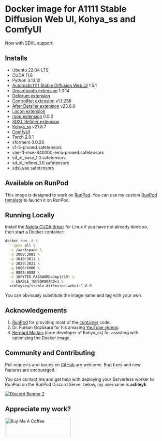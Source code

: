 # Docker image for A1111 Stable Diffusion Web UI, Kohya_ss and ComfyUI

Now with SDXL support.

## Installs

* Ubuntu 22.04 LTS
* CUDA 11.8
* Python 3.10.12
* [Automatic1111 Stable Diffusion Web UI](
  https://github.com/AUTOMATIC1111/stable-diffusion-webui.git) 1.5.1
* [Dreambooth extension](
  https://github.com/d8ahazard/sd_dreambooth_extension) 1.0.14
* [Deforum extension](
  https://github.com/deforum-art/sd-webui-deforum)
* [ControlNet extension](
  https://github.com/Mikubill/sd-webui-controlnet) v1.1.238
* [After Detailer extension](
  https://github.com/Bing-su/adetailer) v23.8.0
* [Locon extension](
  https://github.com/ashleykleynhans/a1111-sd-webui-locon)
* [roop extension](https://github.com/s0md3v/sd-webui-roop) 0.0.2
* [SDXL Refiner extension](https://github.com/wcde/sd-webui-refiner)
* [Kohya_ss](https://github.com/bmaltais/kohya_ss) v21.8.7
* [ComfyUI](https://github.com/comfyanonymous/ComfyUI)
* Torch 2.0.1
* xformers 0.0.20
* v1-5-pruned.safetensors
* vae-ft-mse-840000-ema-pruned.safetensors
* sd_xl_base_1.0.safetensors
* sd_xl_refiner_1.0.safetensors
* sdxl_vae.safetensors

## Available on RunPod

This image is designed to work on [RunPod](https://runpod.io?ref=2xxro4sy).
You can use my custom [RunPod template](
https://runpod.io/gsc?template=ya6013lj5a&ref=2xxro4sy)
to launch it on RunPod.

## Running Locally

Install the [Nvidia CUDA driver](https://docs.nvidia.com/cuda/cuda-installation-guide-linux/index.html)
for Linux if you have not already done so, then start a Docker container:

```bash
docker run -d \
  --gpus all \
  -v /workspace \
  -p 3000:3001 \
  -p 3010:3011 \
  -p 3020:3021 \
  -p 6006:6066 \
  -p 8888:8888 \
  -e JUPYTER_PASSWORD=Jup1t3R! \
  -e ENABLE_TENSORBOARD=1 \
  ashleykza/stable-diffusion-webui:1.8.0
```

You can obviously substitute the image name and tag with your own.

## Acknowledgements

1. [RunPod](https://runpod.io?ref=2xxro4sy) for providing most
   of the [container](https://github.com/runpod/containers) code.
2. Dr. Furkan Gözükara for his amazing
   [YouTube videos](https://www.youtube.com/@SECourses/videos]).
3. [Bernard Maltais](https://github.com/bmaltais) (core developer of Kohya_ss)
   for assisting with optimizing the Docker image.

## Community and Contributing

Pull requests and issues on [GitHub](https://github.com/ashleykleynhans/stable-diffusion-docker)
are welcome. Bug fixes and new features are encouraged.

You can contact me and get help with deploying your Serverless
worker to RunPod on the RunPod Discord Server below,
my username is **ashleyk**.

<a target="_blank" href="https://discord.gg/pJ3P2DbUUq">![Discord Banner 2](https://discordapp.com/api/guilds/912829806415085598/widget.png?style=banner2)</a>

## Appreciate my work?

<a href="https://www.buymeacoffee.com/ashleyk" target="_blank"><img src="https://cdn.buymeacoffee.com/buttons/v2/default-yellow.png" alt="Buy Me A Coffee" style="height: 60px !important;width: 217px !important;" ></a>
